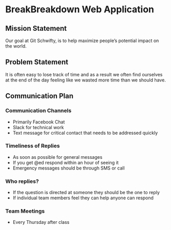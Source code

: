 # BreakBreakdown Web Application #  

## Mission Statement ##  
Our goal at Git Schwifty, is to help maximize people’s potential impact on the world.  
## Problem Statement ##
It is often easy to lose track of time and as a result we often find ourselves at the end of the day feeling like we wasted more time than we should have.  
  
## Communication Plan ##  
  
### Communication Channels ###  
* Primarily Facebook Chat
* Slack for technical work
* Text message for critical contact that needs to be addressed quickly
### Timeliness of Replies ###  
* As soon as possible for general messages  
* If you get @ed respond within an hour of seeing it  
* Emergency messages should be through SMS or call
### Who replies? ###  
* If the question is directed at someone they should be the one to reply  
* If individual team members feel they can help anyone can respond
### Team Meetings ###  
* Every Thursday after class
